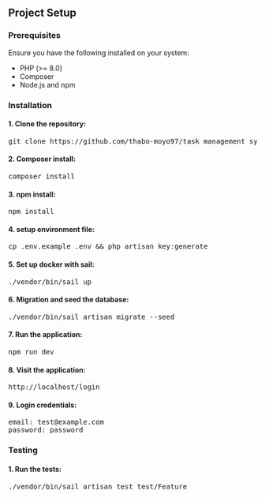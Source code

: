 ## Project Setup

### Prerequisites

Ensure you have the following installed on your system:

- PHP (>= 8.0)
- Composer
- Node.js and npm

### Installation
#### 1. Clone the repository:
<pre>git clone https://github.com/thabo-moyo97/task_management_system.git </pre>

#### 2. Composer install:
<pre>composer install </pre>

#### 3. npm install:
<pre>npm install </pre>

#### 4. setup environment file:
<pre>cp .env.example .env && php artisan key:generate</pre>

#### 5. Set up docker with sail:
<pre>./vendor/bin/sail up</pre>

#### 6. Migration and seed the database:
<pre>./vendor/bin/sail artisan migrate --seed</pre>

#### 7. Run the application:
<pre>npm run dev</pre>

#### 8. Visit the application:
<pre>http://localhost/login</pre>

#### 9. Login credentials:
<pre>
email: test@example.com
password: password
</pre>

### Testing
#### 1. Run the tests:
<pre>./vendor/bin/sail artisan test test/Feature</pre>